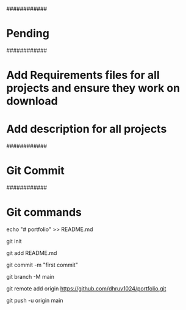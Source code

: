 ############
# Pending
############
# Add Requirements files for all projects and ensure they work on download
# Add description for all projects

############
# Git Commit
############
# Git commands
echo "# portfolio" >> README.md

git init

git add README.md

git commit -m "first commit"

git branch -M main

git remote add origin https://github.com/dhruv1024/portfolio.git

git push -u origin main
